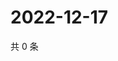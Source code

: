 # 2022-12-17

共 0 条

<!-- BEGIN WEIBO -->
<!-- 最后更新时间 Sat Dec 17 2022 01:12:55 GMT+0800 (China Standard Time) -->

<!-- END WEIBO -->
